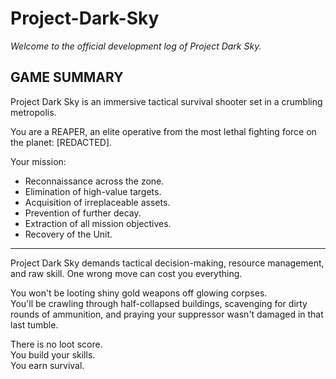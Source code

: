 # Project-Dark-Sky

_Welcome to the official development log of Project Dark Sky._

## **GAME SUMMARY**

Project Dark Sky is an immersive tactical survival shooter set in a crumbling metropolis. 

You are a REAPER, an elite operative from the most lethal fighting force on the planet: [REDACTED].

Your mission:
- Reconnaissance across the zone.
- Elimination of high-value targets.
- Acquisition of irreplaceable assets.
- Prevention of further decay.
- Extraction of all mission objectives.
- Recovery of the Unit.
---
Project Dark Sky demands tactical decision-making, resource management, and raw skill.
One wrong move can cost you everything.

You won't be looting shiny gold weapons off glowing corpses.  
You'll be crawling through half-collapsed buildings, scavenging for dirty rounds of ammunition, and praying your suppressor wasn't damaged in that last tumble.

There is no loot score.  
You build your skills.  
You earn survival.

